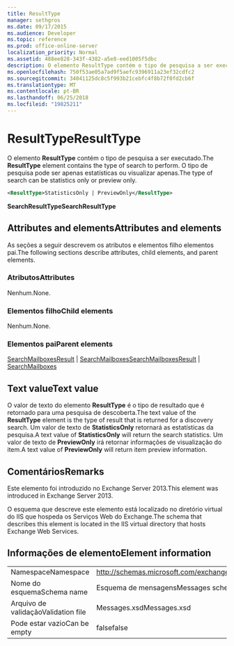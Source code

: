 ```yaml
---
title: ResultType
manager: sethgros
ms.date: 09/17/2015
ms.audience: Developer
ms.topic: reference
ms.prod: office-online-server
localization_priority: Normal
ms.assetid: 488ee828-343f-4382-a5e8-eed1005f5dbc
description: O elemento ResultType contém o tipo de pesquisa a ser executado. O tipo de pesquisa pode ser apenas estatísticas ou visualizar apenas.
ms.openlocfilehash: 750f53ae05a7ad9f5aefc9396911a23ef32cdfc2
ms.sourcegitcommit: 34041125dc8c5f993b21cebfc4f8b72f0fd2cb6f
ms.translationtype: MT
ms.contentlocale: pt-BR
ms.lasthandoff: 06/25/2018
ms.locfileid: "19825211"
---
```

# <a name="resulttype"></a><span data-ttu-id="f12cd-104">ResultType</span><span class="sxs-lookup"><span data-stu-id="f12cd-104">ResultType</span></span>

<span data-ttu-id="f12cd-105">O elemento **ResultType** contém o tipo de pesquisa a ser executado.</span><span class="sxs-lookup"><span data-stu-id="f12cd-105">The **ResultType** element contains the type of search to perform.</span></span> <span data-ttu-id="f12cd-106">O tipo de pesquisa pode ser apenas estatísticas ou visualizar apenas.</span><span class="sxs-lookup"><span data-stu-id="f12cd-106">The type of search can be statistics only or preview only.</span></span> 
  
```XML
<ResultType>StatisticsOnly | PreviewOnly</ResultType>
```

 <span data-ttu-id="f12cd-107">**SearchResultType**</span><span class="sxs-lookup"><span data-stu-id="f12cd-107">**SearchResultType**</span></span>
## <a name="attributes-and-elements"></a><span data-ttu-id="f12cd-108">Attributes and elements</span><span class="sxs-lookup"><span data-stu-id="f12cd-108">Attributes and elements</span></span>

<span data-ttu-id="f12cd-109">As seções a seguir descrevem os atributos e elementos filho elementos pai.</span><span class="sxs-lookup"><span data-stu-id="f12cd-109">The following sections describe attributes, child elements, and parent elements.</span></span>
  
### <a name="attributes"></a><span data-ttu-id="f12cd-110">Atributos</span><span class="sxs-lookup"><span data-stu-id="f12cd-110">Attributes</span></span>

<span data-ttu-id="f12cd-111">Nenhum.</span><span class="sxs-lookup"><span data-stu-id="f12cd-111">None.</span></span>
  
### <a name="child-elements"></a><span data-ttu-id="f12cd-112">Elementos filho</span><span class="sxs-lookup"><span data-stu-id="f12cd-112">Child elements</span></span>

<span data-ttu-id="f12cd-113">Nenhum.</span><span class="sxs-lookup"><span data-stu-id="f12cd-113">None.</span></span>
  
### <a name="parent-elements"></a><span data-ttu-id="f12cd-114">Elementos pai</span><span class="sxs-lookup"><span data-stu-id="f12cd-114">Parent elements</span></span>

<span data-ttu-id="f12cd-115">[SearchMailboxesResult](searchmailboxesresult.md) | [SearchMailboxes](searchmailboxes.md)</span><span class="sxs-lookup"><span data-stu-id="f12cd-115">[SearchMailboxesResult](searchmailboxesresult.md) | [SearchMailboxes](searchmailboxes.md)</span></span>
  
## <a name="text-value"></a><span data-ttu-id="f12cd-116">Text value</span><span class="sxs-lookup"><span data-stu-id="f12cd-116">Text value</span></span>

<span data-ttu-id="f12cd-117">O valor de texto do elemento **ResultType** é o tipo de resultado que é retornado para uma pesquisa de descoberta.</span><span class="sxs-lookup"><span data-stu-id="f12cd-117">The text value of the **ResultType** element is the type of result that is returned for a discovery search.</span></span> <span data-ttu-id="f12cd-118">Um valor de texto de **StatisticsOnly** retornará as estatísticas da pesquisa.</span><span class="sxs-lookup"><span data-stu-id="f12cd-118">A text value of **StatisticsOnly** will return the search statistics.</span></span> <span data-ttu-id="f12cd-119">Um valor de texto de **PreviewOnly** irá retornar informações de visualização do item.</span><span class="sxs-lookup"><span data-stu-id="f12cd-119">A text value of **PreviewOnly** will return item preview information.</span></span> 
  
## <a name="remarks"></a><span data-ttu-id="f12cd-120">Comentários</span><span class="sxs-lookup"><span data-stu-id="f12cd-120">Remarks</span></span>

<span data-ttu-id="f12cd-121">Este elemento foi introduzido no Exchange Server 2013.</span><span class="sxs-lookup"><span data-stu-id="f12cd-121">This element was introduced in Exchange Server 2013.</span></span>
  
<span data-ttu-id="f12cd-122">O esquema que descreve este elemento está localizado no diretório virtual do IIS que hospeda os Serviços Web do Exchange.</span><span class="sxs-lookup"><span data-stu-id="f12cd-122">The schema that describes this element is located in the IIS virtual directory that hosts Exchange Web Services.</span></span>
  
## <a name="element-information"></a><span data-ttu-id="f12cd-123">Informações de elemento</span><span class="sxs-lookup"><span data-stu-id="f12cd-123">Element information</span></span>

|||
|:-----|:-----|
|<span data-ttu-id="f12cd-124">Namespace</span><span class="sxs-lookup"><span data-stu-id="f12cd-124">Namespace</span></span>  <br/> |http://schemas.microsoft.com/exchange/services/2006/messages  <br/> |
|<span data-ttu-id="f12cd-125">Nome do esquema</span><span class="sxs-lookup"><span data-stu-id="f12cd-125">Schema name</span></span>  <br/> |<span data-ttu-id="f12cd-126">Esquema de mensagens</span><span class="sxs-lookup"><span data-stu-id="f12cd-126">Messages schema</span></span>  <br/> |
|<span data-ttu-id="f12cd-127">Arquivo de validação</span><span class="sxs-lookup"><span data-stu-id="f12cd-127">Validation file</span></span>  <br/> |<span data-ttu-id="f12cd-128">Messages.xsd</span><span class="sxs-lookup"><span data-stu-id="f12cd-128">Messages.xsd</span></span>  <br/> |
|<span data-ttu-id="f12cd-129">Pode estar vazio</span><span class="sxs-lookup"><span data-stu-id="f12cd-129">Can be empty</span></span>  <br/> |<span data-ttu-id="f12cd-130">false</span><span class="sxs-lookup"><span data-stu-id="f12cd-130">false</span></span>  <br/> |
   

